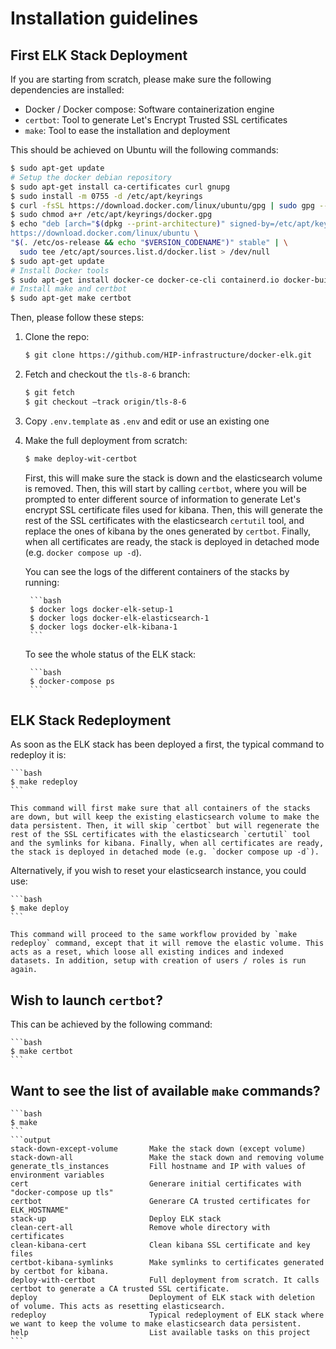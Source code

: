 # Installation guidelines

## First ELK Stack Deployment

If you are starting from scratch, please make sure the following dependencies are installed:

* Docker / Docker compose: Software containerization engine
* `certbot`: Tool to generate Let's Encrypt Trusted SSL certificates
* `make`: Tool to ease the installation and deployment

This should be achieved on Ubuntu will the following commands:

```bash
$ sudo apt-get update
# Setup the docker debian repository
$ sudo apt-get install ca-certificates curl gnupg
$ sudo install -m 0755 -d /etc/apt/keyrings
$ curl -fsSL https://download.docker.com/linux/ubuntu/gpg | sudo gpg --dearmor -o /etc/apt/keyrings/docker.gpg
$ sudo chmod a+r /etc/apt/keyrings/docker.gpg
$ echo "deb [arch="$(dpkg --print-architecture)" signed-by=/etc/apt/keyrings/docker.gpg] \
https://download.docker.com/linux/ubuntu \
"$(. /etc/os-release && echo "$VERSION_CODENAME")" stable" | \
  sudo tee /etc/apt/sources.list.d/docker.list > /dev/null
$ sudo apt-get update
# Install Docker tools
$ sudo apt-get install docker-ce docker-ce-cli containerd.io docker-buildx-plugin docker-compose-plugin
# Install make and certbot
$ sudo apt-get make certbot
```

Then, please follow these steps:


1. Clone the repo:

    ```bash
    $ git clone https://github.com/HIP-infrastructure/docker-elk.git
    ```

2. Fetch and checkout the `tls-8-6` branch:

    ```bash
    $ git fetch
    $ git checkout –track origin/tls-8-6
    ```

3. Copy `.env.template` as `.env` and edit or use an existing one

4. Make the full deployment from scratch:

    ```bash
    $ make deploy-wit-certbot
    ```

    First, this will make sure the stack is down and the elasticsearch volume is removed. Then, this will start by calling `certbot`, where you will be prompted to enter different source of information to generate Let's encrypt SSL certificate files used for kibana. Then, this will generate the rest of the SSL certificates with the elasticsearch `certutil` tool, and replace the ones of kibana by the ones generated by `certbot`. Finally, when all certificates are ready, the stack is deployed in detached mode (e.g. `docker compose up -d`).

    You can see the logs of the different containers of the stacks by running:

        ```bash
        $ docker logs docker-elk-setup-1
        $ docker logs docker-elk-elasticsearch-1
        $ docker logs docker-elk-kibana-1
        ```

    To see the whole status of the ELK stack:

        ```bash
        $ docker-compose ps
        ```

## ELK Stack Redeployment

As soon as the ELK stack has been deployed a first, the typical command to redeploy it is:

    ```bash
    $ make redeploy
    ```

    This command will first make sure that all containers of the stacks are down, but will keep the existing elasticsearch volume to make the data persistent. Then, it will skip `certbot` but will regenerate the rest of the SSL certificates with the elasticsearch `certutil` tool and the symlinks for kibana. Finally, when all certificates are ready, the stack is deployed in detached mode (e.g. `docker compose up -d`).

Alternatively, if you wish to reset your elasticsearch instance, you could use:

    ```bash
    $ make deploy
    ```

    This command will proceed to the same workflow provided by `make redeploy` command, except that it will remove the elastic volume. This acts as a reset, which loose all existing indices and indexed datasets. In addition, setup with creation of users / roles is run again. 

## Wish to launch `certbot`?

This can be achieved by the following command:

    ```bash
    $ make certbot
    ```

## Want to see the list of available `make` commands?

    ```bash
    $ make
    ```
    ```output
    stack-down-except-volume       Make the stack down (except volume)
    stack-down-all                 Make the stack down and removing volume
    generate_tls_instances         Fill hostname and IP with values of environment variables
    cert                           Generare initial certificates with "docker-compose up tls"
    certbot                        Generare CA trusted certificates for ELK_HOSTNAME"
    stack-up                       Deploy ELK stack
    clean-cert-all                 Remove whole directory with certificates
    clean-kibana-cert              Clean kibana SSL certificate and key files
    certbot-kibana-symlinks        Make symlinks to certificates generated by certbot for kibana.
    deploy-with-certbot            Full deployment from scratch. It calls certbot to generate a CA trusted SSL certificate.
    deploy                         Deployment of ELK stack with deletion of volume. This acts as resetting elasticsearch.
    redeploy                       Typical redeployment of ELK stack where we want to keep the volume to make elasticsearch data persistent.
    help                           List available tasks on this project
    ```
